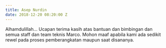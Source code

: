 ```yaml
---
title: Asep Nurdin
date: 2018-12-20 08:20:00 Z
---
```


Alhamdulillah... Ucapan terima kasih atas bantuan dan bimbingan dan semua staff dan team teknis Marco. Mohon maaf apabila kami ada sedikit rewel pada proses pemberangkatan maupun saat disananya. 
